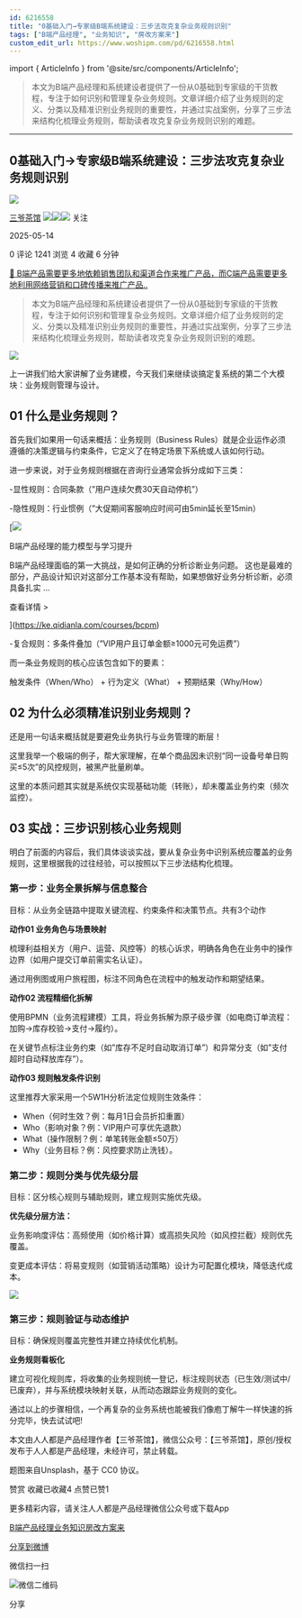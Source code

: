 ```yaml
---
id: 6216558
title: "0基础入门→专家级B端系统建设：三步法攻克复杂业务规则识别"
tags: ["B端产品经理", "业务知识", "房改方案来"]
custom_edit_url: https://www.woshipm.com/pd/6216558.html
---
```

import { ArticleInfo } from '@site/src/components/ArticleInfo';

<ArticleInfo
    author="三爷茶馆"
    authorLink="https://www.woshipm.com/u/177765"
    published="2025-05-14"
    views={1241}
    comments={0}
    collects={4}
/>

> 本文为B端产品经理和系统建设者提供了一份从0基础到专家级的干货教程，专注于如何识别和管理复杂业务规则。文章详细介绍了业务规则的定义、分类以及精准识别业务规则的重要性，并通过实战案例，分享了三步法来结构化梳理业务规则，帮助读者攻克复杂业务规则识别的难题。

---

## 0基础入门→专家级B端系统建设：三步法攻克复杂业务规则识别

[![](https://static.woshipm.com/APP_U_201804_20180425204815_1984.jpeg?imageView2/1/w/72/h/72/q/100)](https://www.woshipm.com/u/177765)

[三爷茶馆](https://www.woshipm.com/u/177765) ![](https://static.woshipm.com/tag/1121_1@2x.png)![](https://static.woshipm.com/tag/2103_1@2x.png)![](https://static.woshipm.com/tag/2104_1@2x.png) 关注

2025-05-14

0 评论 1241 浏览 4 收藏 6 分钟

[🔗 B端产品需要更多地依赖销售团队和渠道合作来推广产品，而C端产品需要更多地利用网络营销和口碑传播来推广产品..](https://ke.qidianla.com/courses/bcpm)

> 本文为B端产品经理和系统建设者提供了一份从0基础到专家级的干货教程，专注于如何识别和管理复杂业务规则。文章详细介绍了业务规则的定义、分类以及精准识别业务规则的重要性，并通过实战案例，分享了三步法来结构化梳理业务规则，帮助读者攻克复杂业务规则识别的难题。

![](https://image.woshipm.com/2024/09/09/7d77dc9a-6e48-11ef-9237-00163e142b65.png)

上一讲我们给大家讲解了业务建模，今天我们来继续谈搞定复系统的第二个大模块：业务规则管理与设计。

## 01 什么是业务规则？

首先我们如果用一句话来概括：业务规则（Business Rules）就是企业运作必须遵循的决策逻辑与约束条件，它定义了在特定场景下系统或人该如何行动。

进一步来说，对于业务规则根据在咨询行业通常会拆分成如下三类：

\-显性规则：合同条款（”用户连续欠费30天自动停机”）

\-隐性规则：行业惯例（”大促期间客服响应时间可由5min延长至15min）

[![](https://image.woshipm.com/2023/08/02/1554eea8-30e3-11ee-88e7-00163e0b5ff3.png)

B端产品经理的能力模型与学习提升

B端产品经理面临的第一大挑战，是如何正确的分析诊断业务问题。 这也是最难的部分，产品设计知识对这部分工作基本没有帮助，如果想做好业务分析诊断，必须具备扎实 ...

查看详情 >

](https://ke.qidianla.com/courses/bcpm)

\-复合规则：多条件叠加（”VIP用户且订单金额≥1000元可免运费”）

而一条业务规则的核心应该包含如下的要素：

触发条件（When/Who） + 行为定义（What） + 预期结果（Why/How）

## 02 为什么必须精准识别业务规则？

还是用一句话来概括就是要避免业务执行与业务管理的断层！

这里我举一个极端的例子，帮大家理解，在单个商品因未识别“同一设备号单日购买≤5次”的风控规则，被黑产批量刷单。

这里的本质问题其实就是系统仅实现基础功能（转账），却未覆盖业务约束（频次监控）。

## 03 实战：三步识别核心业务规则

明白了前面的内容后，我们具体谈谈实战，要从复杂业务中识别系统应覆盖的业务规则，这里根据我的过往经验，可以按照以下三步法结构化梳理。

### 第一步：业务全景拆解与信息整合

目标：从业务全链路中提取关键流程、约束条件和决策节点。共有3个动作

**动作01 业务角色与场景映射**

梳理利益相关方（用户、运营、风控等）的核心诉求，明确各角色在业务中的操作边界（如用户提交订单前需实名认证）。

通过用例图或用户旅程图，标注不同角色在流程中的触发动作和期望结果。

**动作02 流程精细化拆解**

使用BPMN（业务流程建模）工具，将业务拆解为原子级步骤（如电商订单流程：加购→库存校验→支付→履约）。

在关键节点标注业务约束（如”库存不足时自动取消订单”）和异常分支（如”支付超时自动释放库存”）。

**动作03 规则触发条件识别**

这里推荐大家采用一个5W1H分析法定位规则生效条件：

*   When（何时生效？例：每月1日会员折扣重置）
*   Who（影响对象？例：VIP用户可享优先退款）
*   What（操作限制？例：单笔转账金额≤50万）
*   Why（业务目标？例：风控要求防止洗钱）。

### 第二步：规则分类与优先级分层

目标：区分核心规则与辅助规则，建立规则实施优先级。

**优先级分层方法：**

业务影响度评估：高频使用（如价格计算）或高损失风险（如风控拦截）规则优先覆盖。

变更成本评估：将易变规则（如营销活动策略）设计为可配置化模块，降低迭代成本。

![](https://image.woshipm.com/2025/05/08/70170284-2bc5-11f0-8a1c-00163e09d72f.png)

### 第三步：规则验证与动态维护

目标：确保规则覆盖完整性并建立持续优化机制。

**业务规则看板化**

建立可视化规则库，将收集的业务规则统一登记，标注规则状态（已生效/测试中/已废弃），并与系统模块映射关联，从而动态跟踪业务规则的变化。

通过以上的步骤相信，一个再复杂的业务系统也能被我们像庖丁解牛一样快速的拆分完毕，快去试试吧!

本文由人人都是产品经理作者【三爷茶馆】，微信公众号：【三爷茶馆】，原创/授权 发布于人人都是产品经理，未经许可，禁止转载。

题图来自Unsplash，基于 CC0 协议。

赞赏 收藏已收藏4 点赞已赞1

更多精彩内容，请关注人人都是产品经理微信公众号或下载App

[B端产品经理](https://www.woshipm.com/tag/b%e7%ab%af%e4%ba%a7%e5%93%81%e7%bb%8f%e7%90%86)[业务知识](https://www.woshipm.com/tag/%e4%b8%9a%e5%8a%a1%e7%9f%a5%e8%af%86)[房改方案来](https://www.woshipm.com/tag/%e6%88%bf%e6%94%b9%e6%96%b9%e6%a1%88%e6%9d%a5)

[分享到微博](https://service.weibo.com/share/share.php?appkey=2775287854&title=0基础入门→专家级B端系统建设：三步法攻克复杂业务规则识别&url=https://www.woshipm.com/pd/6216558.html&pic=https://image.woshipm.com/2024/09/09/7d77dc9a-6e48-11ef-9237-00163e142b65.png)

微信扫一扫

![微信二维码](https://api.pwmqr.com/qrcode/create/?url=https://www.woshipm.com/pd/6216558.html)

分享